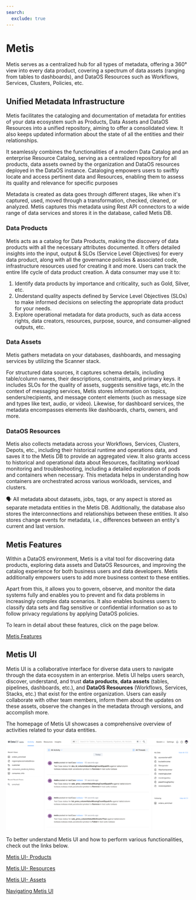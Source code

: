 ```yaml
---
search:
  exclude: true
---
```


# Metis

Metis serves as a centralized hub for all types of metadata, offering a 360° view into every data product, covering a spectrum of data assets (ranging from tables to dashboards), and DataOS Resources such as Workflows, Services, Clusters, Policies, etc.

## **Unified Metadata Infrastructure**

Metis facilitates the cataloging and documentation of metadata for entities of your data ecosystem such as Products, Data Assets and DataOS Resources into a unified repository, aiming to offer a consolidated view. It also keeps updated information about the state of all the entities and their relationships.

It seamlessly combines the functionalities of a modern Data Catalog and an enterprise Resource Catalog, serving as a centralized repository for all products, data assets owned by the organization and DataOS resources deployed in the DataOS instance. Cataloging empowers users to swiftly locate and access pertinent data and Resources, enabling them to assess its quality and relevance for specific purposes 

Metadata is created as data goes through different stages, like when it's captured, used, moved through a transformation, checked, cleaned, or analyzed. Metis captures this metadata using Rest API connectors to a wide range of data services and stores it in the database, called Metis DB. 

### **Data Products**

Metis acts as a catalog for Data Products, making the discovery of data products with all the necessary attributes documented. It offers detailed insights into the input, output & SLOs (Service Level Objectives) for every data product, along with all the governance policies & associated code, infrastructure resources used for creating it and more. Users can track the entire life cycle of data product creation.  A data consumer may use it to:

1. Identify data products by importance and criticality, such as Gold, Silver, etc. 
2. Understand quality aspects defined by Service Level Objectives (SLOs) to make informed decisions on selecting the appropriate data product for your needs.
3. Explore operational metadata for data products, such as data access rights, data creators, resources, purpose, source, and consumer-aligned outputs, etc.

### **Data Assets**

Metis gathers metadata on your databases, dashboards, and messaging services by utilizing the Scanner stack.

For structured data sources, it captures schema details, including table/column names, their descriptions, constraints, and primary keys. it includes SLOs for the quality of assets, suggests sensitive tags, etc.In the context of messaging services, Metis stores information on topics, senders/recipients, and message content elements (such as message size and types like text, audio, or video). Likewise, for dashboard services, the metadata encompasses elements like dashboards, charts, owners, and more.

### **DataOS Resources**
Metis also collects metadata across your Workflows, Services, Clusters, Depots, etc., including their historical runtime and operations data, and saves it to the Metis DB to provide an aggregated view. 
It also grants access to historical and operational data about Resources, facilitating workload monitoring and troubleshooting, including a detailed exploration of pods and containers when necessary. This metadata helps in understanding how containers are orchestrated across various workloads, services, and clusters.

<aside class="callout">
🗣 All metadata about datasets, jobs, tags, or any aspect is stored as separate metadata entities in the Metis DB. Additionally, the database also stores the interconnections and relationships between these entities. It also stores change events for metadata, i.e., differences between an entity's current and last version.

</aside>

## Metis Features

Within a DataOS environment, Metis is a vital tool for discovering data products, exploring data assets and DataOS Resources, and improving the catalog experience for both business users and data developers. Metis additionally empowers users to add more business context to these entities.

Apart from this, it allows you to govern, observe, and monitor the data systems fully and enables you to prevent and fix data problems in increasingly complex data scenarios. It also enables business users to classify data sets and flag sensitive or confidential information so as to follow privacy regulations by applying DataOS policies.

To learn in detail about these features, click on the page below.

[Metis Features](metis/metis_features.md)

## Metis UI

Metis UI is a collaborative interface for diverse data users to navigate through the data ecosystem in an enterprise. Metis UI helps users search, discover, understand, and trust **data products**, **data** **assets** (tables, pipelines, dashboards, etc.), and **DataOS Resources** (Workflows, Services, Stacks, etc.) that exist for the entire organization. Users can easily collaborate with other team members, inform them about the updates on these assets, observe the changes in the metadata through versions, and accomplish more.

The homepage of Metis UI showcases a comprehensive overview of activities related to your data entities. 

![Metis UI](metis/metis.png)

To better understand Metis UI and how to perform various functionalities, check out the links below.

[Metis UI- Products](metis/metis_ui_products.md)

[Metis UI- Resources](metis/metis_ui_resources.md)

[Metis UI- Assets](metis/metis_ui_assets.md)

[Navigating Metis UI](metis/navigating_metis_ui_how_to_guide.md)